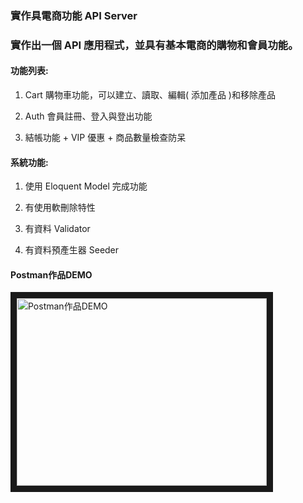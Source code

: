 ### 實作具電商功能 API Server
### 實作出一個 API 應用程式，並具有基本電商的購物和會員功能。

#### 功能列表:

1. Cart 購物車功能，可以建立、讀取、編輯( 添加產品 )和移除產品

2. Auth 會員註冊、登入與登出功能

3. 結帳功能 + VIP 優惠 + 商品數量檢查防呆



#### 系統功能:

1. 使用 Eloquent Model 完成功能

2. 有使用軟刪除特性

3. 有資料 Validator

4. 有資料預產生器 Seeder

#### Postman作品DEMO

<a href="[(https://youtu.be/RA0Ac-3zitM)]
" target="_blank"><img src="http://img.youtube.com/vi/etI1WYAiy9A/0.jpg" 
alt="Postman作品DEMO" width="400" height="300" border="10" /></a>

